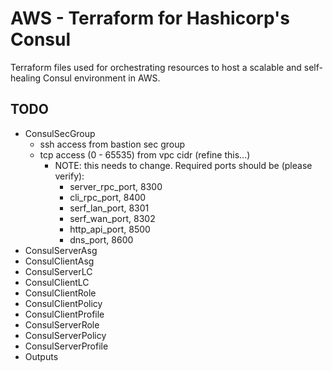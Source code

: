 # AWS - Terraform for Hashicorp's Consul

Terraform files used for orchestrating resources to host a scalable and self-healing Consul environment in AWS.

## TODO
- ConsulSecGroup
  - ssh access from bastion sec group
  - tcp access (0 - 65535) from vpc cidr (refine this...) 
    - NOTE: this needs to change. Required ports should be (please verify):  
      - server_rpc_port, 8300
      - cli_rpc_port, 8400
      - serf_lan_port, 8301
      - serf_wan_port, 8302
      - http_api_port, 8500
      - dns_port, 8600
- ConsulServerAsg
- ConsulClientAsg
- ConsulServerLC
- ConsulClientLC
- ConsulClientRole
- ConsulClientPolicy
- ConsulClientProfile
- ConsulServerRole
- ConsulServerPolicy
- ConsulServerProfile
- Outputs

